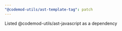 ```yaml
---
"@codemod-utils/ast-template-tag": patch
---
```


Listed @codemod-utils/ast-javascript as a dependency
